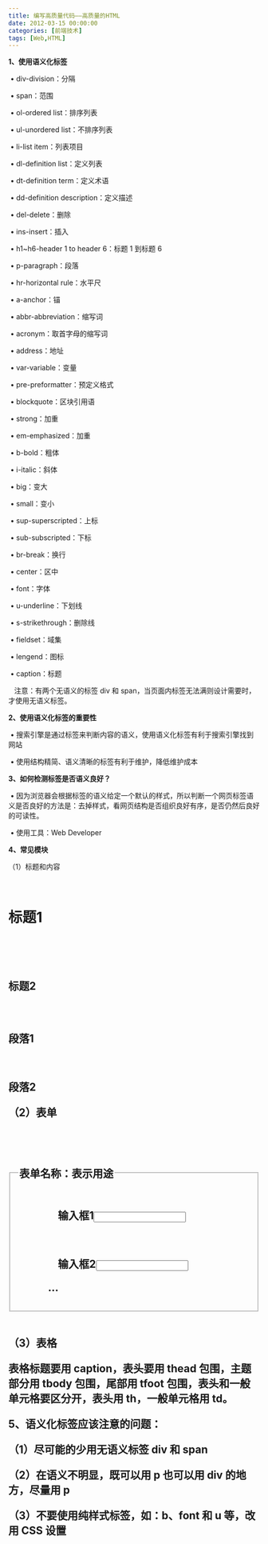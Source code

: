 ```yaml
---
title: 编写高质量代码——高质量的HTML
date: 2012-03-15 00:00:00
categories: [前端技术]
tags: [Web,HTML]
---
```


**1、使用语义化标签**

 • div-division：分隔

 • span：范围

 • ol-ordered list：排序列表

 • ul-unordered list：不排序列表

 • li-list item：列表项目

 • dl-definition list：定义列表

 • dt-definition term：定义术语

 • dd-definition description：定义描述

 • del-delete：删除

 • ins-insert：插入

 • h1\~h6-header 1 to header 6：标题 1 到标题 6

 • p-paragraph：段落

 • hr-horizontal rule：水平尺

 • a-anchor：锚

 • abbr-abbreviation：缩写词

 • acronym：取首字母的缩写词

 • address：地址

 • var-variable：变量

 • pre-preformatter：预定义格式

 • blockquote：区块引用语

 • strong：加重

 • em-emphasized：加重

 • b-bold：粗体

 • i-italic：斜体

 • big：变大

 • small：变小

 • sup-superscripted：上标

 • sub-subscripted：下标

 • br-break：换行

 • center：区中

 • font：字体

 • u-underline：下划线

 • s-strikethrough：删除线

 • fieldset：域集

 • lengend：图标

 • caption：标题

   注意：有两个无语义的标签 div 和
span，当页面内标签无法满则设计需要时，才使用无语义标签。


**2、使用语义化标签的重要性**

 •
搜索引擎是通过标签来判断内容的语义，使用语义化标签有利于搜索引擎找到网站

 • 使用结构精简、语义清晰的标签有利于维护，降低维护成本


**3、如何检测标签是否语义良好？**

 •
因为浏览器会根据标签的语义给定一个默认的样式，所以判断一个网页标签语义是否良好的方法是：去掉样式，看网页结构是否组织良好有序，是否仍然后良好的可读性。

 • 使用工具：Web Developer


**4、常见模块**

（1）标题和内容

    <h1>标题1<h1>

    <h2>标题2<h2>

    <p>段落1</p>

    <p>段落2</p>

（2）表单

    <form>
        <fieldset>
            <legend>表单名称：表示用途</legend>
            <p>
                <label for="input1">输入框1</label><input type="text" id="input1"/>
            <p>
            <p>
                <label for="input2">输入框2</label><input type="text" id="input2"/>
            <p>
            ...
		</fieldset>
    </form>

（3）表格

表格标题要用 caption，表头要用 thead 包围，主题部分用 tbody
包围，尾部用 tfoot 包围，表头和一般单元格要区分开，表头用 th，一般单元格用
td。


**5、语义化标签应该注意的问题：**

（1）尽可能的少用无语义标签 div 和 span

（2）在语义不明显，既可以用 p 也可以用 div 的地方，尽量用 p

（3）不要使用纯样式标签，如：b、font 和 u 等，改用 CSS 设置
